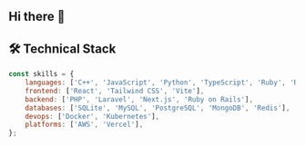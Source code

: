 ## Hi there 👋

<!--
**pankrashin/pankrashin** is a ✨ _special_ ✨ repository because its `README.md` (this file) appears on your GitHub profile.

Here are some ideas to get you started:

- 🔭 I’m currently working on ...
- 🌱 I’m currently learning ...
- 👯 I’m looking to collaborate on ...
- 🤔 I’m looking for help with ...
- 💬 Ask me about ...
- 📫 How to reach me: ...
- 😄 Pronouns: ...
- ⚡ Fun fact: ...
-->

## 🛠️ Technical Stack
```javascript
const skills = {
    languages: ['C++', 'JavaScript', 'Python', 'TypeScript', 'Ruby', 'Rust', 'Swift', 'Go'],
    frontend: ['React', 'Tailwind CSS', 'Vite'],
    backend: ['PHP', 'Laravel', 'Next.js', 'Ruby on Rails'],
    databases: ['SQLite', 'MySQL', 'PostgreSQL', 'MongoDB', 'Redis'],
    devops: ['Docker', 'Kubernetes'],
    platforms: ['AWS', 'Vercel'],
};
```
